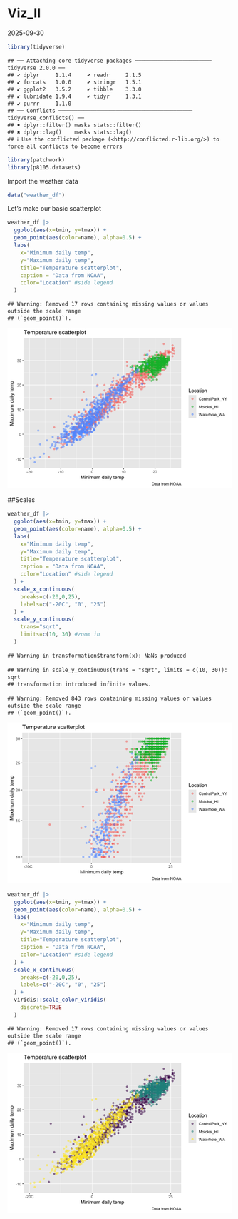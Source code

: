Viz_II
================
2025-09-30

``` r
library(tidyverse)
```

    ## ── Attaching core tidyverse packages ──────────────────────── tidyverse 2.0.0 ──
    ## ✔ dplyr     1.1.4     ✔ readr     2.1.5
    ## ✔ forcats   1.0.0     ✔ stringr   1.5.1
    ## ✔ ggplot2   3.5.2     ✔ tibble    3.3.0
    ## ✔ lubridate 1.9.4     ✔ tidyr     1.3.1
    ## ✔ purrr     1.1.0     
    ## ── Conflicts ────────────────────────────────────────── tidyverse_conflicts() ──
    ## ✖ dplyr::filter() masks stats::filter()
    ## ✖ dplyr::lag()    masks stats::lag()
    ## ℹ Use the conflicted package (<http://conflicted.r-lib.org/>) to force all conflicts to become errors

``` r
library(patchwork)
library(p8105.datasets)
```

Import the weather data

``` r
data("weather_df")
```

Let’s make our basic scatterplot

``` r
weather_df |>
  ggplot(aes(x=tmin, y=tmax)) +
  geom_point(aes(color=name), alpha=0.5) +
  labs(
    x="Minimum daily temp", 
    y="Maximum daily temp",
    title="Temperature scatterplot",
    caption = "Data from NOAA",
    color="Location" #side legend
  )
```

    ## Warning: Removed 17 rows containing missing values or values outside the scale range
    ## (`geom_point()`).

![](viz_II_files/figure-gfm/unnamed-chunk-3-1.png)<!-- -->

\##Scales

``` r
weather_df |>
  ggplot(aes(x=tmin, y=tmax)) +
  geom_point(aes(color=name), alpha=0.5) +
  labs(
    x="Minimum daily temp", 
    y="Maximum daily temp",
    title="Temperature scatterplot",
    caption = "Data from NOAA",
    color="Location" #side legend
  ) +
  scale_x_continuous(
    breaks=c(-20,0,25),
    labels=c("-20C", "0", "25")
  ) +
  scale_y_continuous(
    trans="sqrt",
    limits=c(10, 30) #zoom in
  )
```

    ## Warning in transformation$transform(x): NaNs produced

    ## Warning in scale_y_continuous(trans = "sqrt", limits = c(10, 30)): sqrt
    ## transformation introduced infinite values.

    ## Warning: Removed 843 rows containing missing values or values outside the scale range
    ## (`geom_point()`).

![](viz_II_files/figure-gfm/unnamed-chunk-4-1.png)<!-- -->

``` r
weather_df |>
  ggplot(aes(x=tmin, y=tmax)) +
  geom_point(aes(color=name), alpha=0.5) +
  labs(
    x="Minimum daily temp", 
    y="Maximum daily temp",
    title="Temperature scatterplot",
    caption = "Data from NOAA",
    color="Location" #side legend
  ) +
  scale_x_continuous(
    breaks=c(-20,0,25),
    labels=c("-20C", "0", "25")
  ) +
  viridis::scale_color_viridis(
    discrete=TRUE
  )
```

    ## Warning: Removed 17 rows containing missing values or values outside the scale range
    ## (`geom_point()`).

![](viz_II_files/figure-gfm/unnamed-chunk-5-1.png)<!-- -->
